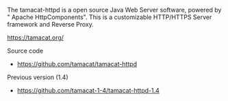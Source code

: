 The tamacat-httpd is a open source Java Web Server software, powered by " Apache HttpComponents".
This is a customizable HTTP/HTTPS Server framework and Reverse Proxy.

https://tamacat.org/

Source code
* https://github.com/tamacat/tamacat-httpd


Previous version (1.4)
* https://github.com/tamacat-1-4/tamacat-httpd-1.4
